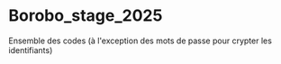 # Borobo_stage_2025
Ensemble des codes (à l'exception des mots de passe pour crypter les identifiants)
